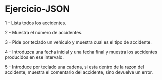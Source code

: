 # Ejercicio-JSON

1 - Lista todos los accidentes.

2 - Muestra el número de accidentes.

3 - Pide por teclado un vehiculo y muestra cual es el tipo de accidente.

4 - Introduzca una fecha inicial y una fecha final y muestra los accidentes producidos en ese intervalo.

5 - Introduce por teclado una cadena, si esta dentro de la razon del accidente, muestra el comentario del accidente, sino devuelve un error. 
